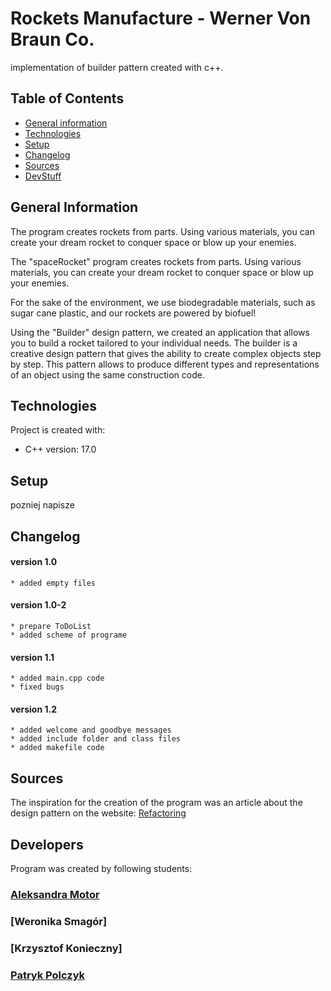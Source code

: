 # Rockets Manufacture - Werner Von Braun Co.

implementation of builder pattern created with c++.

## Table of Contents

* [General information](#general-information)
* [Technologies](#technologies)
* [Setup](#setup)
* [Changelog](#changelog)
* [Sources](#sources)
* [DevStuff](#developers)

## General Information

  The program creates rockets from parts. Using various materials, you can create your dream rocket to conquer space or blow up your enemies.
  
  The "spaceRocket" program creates rockets from parts. Using various materials, you can create your dream rocket to conquer space or blow up your enemies.

  For the sake of the environment, we use biodegradable materials, such as sugar cane plastic, and our rockets are powered by biofuel!

  Using the "Builder" design pattern, we created an application that allows you to build a rocket tailored to your individual needs.
  The builder is a creative design pattern that gives the ability to create complex objects step by step. This pattern allows to produce different types and representations of an object using the same construction code.

## Technologies

  Project is created with:
  * C++ version: 17.0

## Setup

pozniej napisze

## Changelog

  #### version 1.0
    * added empty files

  #### version 1.0-2
    * prepare ToDoList
    * added scheme of programe

  #### version 1.1
    * added main.cpp code
    * fixed bugs
  
  #### version 1.2
    * added welcome and goodbye messages
    * added include folder and class files
    * added makefile code

## Sources

  The inspiration for the creation of the program was an article about the design pattern on the website:
[Refactoring](https://refactoring.guru/pl/design-patterns/builder?fbclid=IwAR1rcdXvBowsoDcANUUvhslLGe2IGXwATqt070e-DtIxNwmpw37gZfWRLNA)

## Developers

  Program was created by following students:
### [Aleksandra Motor](https://github.com/AleksandraMotor)
### [Weronika Smagór]
### [Krzysztof Konieczny]
### [Patryk Polczyk](https://github.com/ppolczyk)
